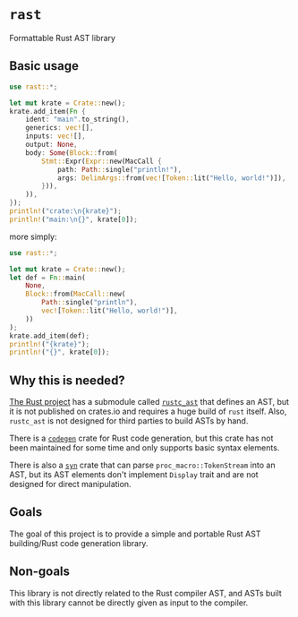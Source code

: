 # `rast`

Formattable Rust AST library

## Basic usage

```rust
use rast::*;

let mut krate = Crate::new();
krate.add_item(Fn {
    ident: "main".to_string(),
    generics: vec![],
    inputs: vec![],
    output: None,
    body: Some(Block::from(
        Stmt::Expr(Expr::new(MacCall {
            path: Path::single("println!"),
            args: DelimArgs::from(vec![Token::lit("Hello, world!")]),
        })),
    )),
});
println!("crate:\n{krate}");
println!("main:\n{}", krate[0]);
```

more simply:

```rust
use rast::*;

let mut krate = Crate::new();
let def = Fn::main(
    None,
    Block::from(MacCall::new(
        Path::single("println"),
        vec![Token::lit("Hello, world!")],
    ))
);
krate.add_item(def);
println!("{krate}");
println!("{}", krate[0]);
```

## Why this is needed?

[The Rust project](https://github.com/rust-lang/rust) has a submodule called [`rustc_ast`](https://github.com/rust-lang/rust/tree/master/compiler/rustc_ast) that defines an AST, but it is not published on crates.io and requires a huge build of `rust` itself. Also, `rustc_ast` is not designed for third parties to build ASTs by hand.

There is a [`codegen`](https://github.com/carllerche/codegen) crate for Rust code generation, but this crate has not been maintained for some time and only supports basic syntax elements.

There is also a [`syn`](https://github.com/dtolnay/syn) crate that can parse `proc_macro::TokenStream` into an AST, but its AST elements don't implement `Display` trait and are not designed for direct manipulation.

## Goals

The goal of this project is to provide a simple and portable Rust AST building/Rust code generation library.

## Non-goals

This library is not directly related to the Rust compiler AST, and ASTs built with this library cannot be directly given as input to the compiler.
